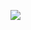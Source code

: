 [![](https://mermaid.ink/img/pako:eNq9VE1PwzAM_StWzlvH4NYDJxAI8XHYTlAOJnHXQJuUxBmgaf8dd6lAggtfoqf42Xl2Xm1vlPaGVKkiPSZymo4srgJ2lQP5egxste3RMdwF_xQpfHYIuB7w7BnDpoeHGS_h5HgJDXMfy9kscjKWYqFj0VAbrXuwRW1n9Ixd3xL2_cx5ppipULNdI9NbhgHM56nwj5lKOF1enIPxOnXkOEcZ-nT5b8rr0Dpxf7NCbgjkEtS2pf8o8P4H9Z3hGhc62J6_Uual_CYIdtUw-BreiJZCNBoQWZokAj2TTmzd6mOWofEEQ8lHrBuKOWBxdQl18N3O-lttDDKKNt59T52bDVQyJo6H9lKlGLuOs_I2jC-Vmggi1JR9-3v7B9P5dF4p2E6gKAq4_b2WWcRRIo1te4f6AerkhNG7rGIgZyjkkN0UqYnqKEhDGJnvzZCrUuLsxkIN1ZhaeVHlthKKif3ixWlVckg0Uakf3jSuA1XW2EZBZeKvvX-3yVj24SLvkN0q2b4C1uuBpg?type=png)](https://mermaid.live/edit#pako:eNq9VE1PwzAM_StWzlvH4NYDJxAI8XHYTlAOJnHXQJuUxBmgaf8dd6lAggtfoqf42Xl2Xm1vlPaGVKkiPSZymo4srgJ2lQP5egxste3RMdwF_xQpfHYIuB7w7BnDpoeHGS_h5HgJDXMfy9kscjKWYqFj0VAbrXuwRW1n9Ixd3xL2_cx5ppipULNdI9NbhgHM56nwj5lKOF1enIPxOnXkOEcZ-nT5b8rr0Dpxf7NCbgjkEtS2pf8o8P4H9Z3hGhc62J6_Uual_CYIdtUw-BreiJZCNBoQWZokAj2TTmzd6mOWofEEQ8lHrBuKOWBxdQl18N3O-lttDDKKNt59T52bDVQyJo6H9lKlGLuOs_I2jC-Vmggi1JR9-3v7B9P5dF4p2E6gKAq4_b2WWcRRIo1te4f6AerkhNG7rGIgZyjkkN0UqYnqKEhDGJnvzZCrUuLsxkIN1ZhaeVHlthKKif3ixWlVckg0Uakf3jSuA1XW2EZBZeKvvX-3yVj24SLvkN0q2b4C1uuBpg)